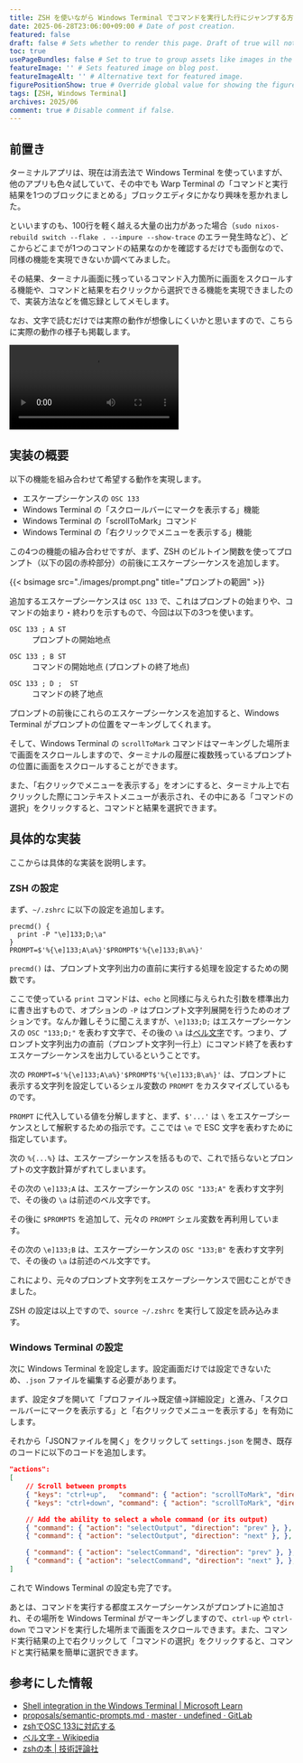 ```yaml
---
title: ZSH を使いながら Windows Terminal でコマンドを実行した行にジャンプする方法
date: 2025-06-28T23:06:00+09:00 # Date of post creation.
featured: false
draft: false # Sets whether to render this page. Draft of true will not be rendered.
toc: true
usePageBundles: false # Set to true to group assets like images in the same folder as this post.
featureImage: '' # Sets featured image on blog post.
featureImageAlt: '' # Alternative text for featured image.
figurePositionShow: true # Override global value for showing the figure label.
tags: [ZSH, Windows Terminal]
archives: 2025/06
comment: true # Disable comment if false.
---
```


## 前置き

ターミナルアプリは、現在は消去法で Windows Terminal を使っていますが、他のアプリも色々試していて、その中でも Warp Terminal の「コマンドと実行結果を1つのブロックにまとめる」ブロックエディタにかなり興味を惹かれました。

といいますのも、100行を軽く越える大量の出力があった場合（`sudo nixos-rebuild switch --flake . --impure --show-trace` のエラー発生時など）、どこからどこまでが1つのコマンドの結果なのかを確認するだけでも面倒なので、同様の機能を実現できないか調べてみました。

その結果、ターミナル画面に残っているコマンド入力箇所に画面をスクロールする機能や、コマンドと結果を右クリックから選択できる機能を実現できましたので、実装方法などを備忘録としてメモします。

なお、文字で読むだけでは実際の動作が想像しにくいかと思いますので、こちらに実際の動作の様子も掲載します。

<video class="video-shortcode" preload="auto" controls>
  <source src="https://github.com/s-show/s-show.github.io/raw/refs/heads/main/content/post/2025-06-29/images/demonstoration.mp4">
</video>

## 実装の概要

以下の機能を組み合わせて希望する動作を実現します。

- エスケープシーケンスの `OSC 133`
- Windows Terminal の「スクロールバーにマークを表示する」機能
- Windows Terminal の「scrollToMark」コマンド
- Windows Terminal の「右クリックでメニューを表示する」機能

この4つの機能の組み合わせですが、まず、ZSH のビルトイン関数を使ってプロンプト（以下の図の赤枠部分）の前後にエスケープシーケンスを追加します。

{{< bsimage src="./images/prompt.png" title="プロンプトの範囲" >}}


追加するエスケープシーケンスは `OSC 133` で、これはプロンプトの始まりや、コマンドの始まり・終わりを示すもので、今回は以下の3つを使います。

<dl>
  <dt><code>OSC 133 ; A ST</code></dt>
  <dd>プロンプトの開始地点</dd>
</dl>
<dl>
  <dt><code>OSC 133 ; B ST</code></dt>
  <dd>コマンドの開始地点 (プロンプトの終了地点)</dd>
</dl>
<dl>
  <dt><code>OSC 133 ; D ; <ExitCode> ST</code></dt>
  <dd>コマンドの終了地点</dd>
</dl>

プロンプトの前後にこれらのエスケープシーケンスを追加すると、Windows Terminal がプロンプトの位置をマーキングしてくれます。

そして、Windows Terminal の `scrollToMark` コマンドはマーキングした場所まで画面をスクロールしますので、ターミナルの履歴に複数残っているプロンプトの位置に画面をスクロールすることができます。

また、「右クリックでメニューを表示する」をオンにすると、ターミナル上で右クリックした際にコンテキストメニューが表示され、その中にある「コマンドの選択」をクリックすると、コマンドと結果を選択できます。

## 具体的な実装

ここからは具体的な実装を説明します。

### ZSH の設定

まず、`~/.zshrc` に以下の設定を追加します。

```
precmd() {
  print -P "\e]133;D;\a"
}
PROMPT=$'%{\e]133;A\a%}'$PROMPT$'%{\e]133;B\a%}'
```

`precmd()` は、プロンプト文字列出力の直前に実行する処理を設定するための関数です。

ここで使っている `print` コマンドは、`echo` と同様に与えられた引数を標準出力に書き出すもので、オプションの `-P` はプロンプト文字列展開を行うためのオプションです。なんか難しそうに聞こえますが、`\e]133;D;` はエスケープシーケンスの `OSC "133;D;"` を表わす文字で、その後の `\a` は[ベル文字](https://ja.wikipedia.org/wiki/%E3%83%99%E3%83%AB%E6%96%87%E5%AD%97)です。つまり、プロンプト文字列出力の直前（プロンプト文字列一行上）にコマンド終了を表わすエスケープシーケンスを出力しているということです。

次の `PROMPT=$'%{\e]133;A\a%}'$PROMPT$'%{\e]133;B\a%}'` は、プロンプトに表示する文字列を設定しているシェル変数の `PROMPT` をカスタマイズしているものです。

`PROMPT` に代入している値を分解しますと、まず、`$'...'` は `\` をエスケープシーケンスとして解釈するための指示です。ここでは `\e` で ESC 文字を表わすために指定しています。

次の `%{...%}` は、エスケープシーケンスを括るもので、これで括らないとプロンプトの文字数計算がずれてしまいます。

その次の `\e]133;A` は、エスケープシーケンスの `OSC "133;A"` を表わす文字列で、その後の `\a` は前述のベル文字です。

その後に `$PROMPTS` を追加して、元々の `PROMPT` シェル変数を再利用しています。

その次の `\e]133;B` は、エスケープシーケンスの `OSC "133;B"` を表わす文字列で、その後の `\a` は前述のベル文字です。

これにより、元々のプロンプト文字列をエスケープシーケンスで囲むことができました。

ZSH の設定は以上ですので、`source ~/.zshrc` を実行して設定を読み込みます。

### Windows Terminal の設定

次に Windows Terminal を設定します。設定画面だけでは設定できないため、`.json` ファイルを編集する必要があります。

まず、設定タブを開いて「プロファイル→既定値→詳細設定」と進み、「スクロールバーにマークを表示する」と「右クリックでメニューを表示する」を有効にします。

それから「JSONファイルを開く」をクリックして `settings.json` を開き、既存のコードに以下のコードを追加します。

```json
"actions":
[
    // Scroll between prompts
    { "keys": "ctrl+up",   "command": { "action": "scrollToMark", "direction": "previous" }, },
    { "keys": "ctrl+down", "command": { "action": "scrollToMark", "direction": "next" }, },

    // Add the ability to select a whole command (or its output)
    { "command": { "action": "selectOutput", "direction": "prev" }, },
    { "command": { "action": "selectOutput", "direction": "next" }, },

    { "command": { "action": "selectCommand", "direction": "prev" }, },
    { "command": { "action": "selectCommand", "direction": "next" }, },
]
```

これで Windows Terminal の設定も完了です。

あとは、コマンドを実行する都度エスケープシーケンスがプロンプトに追加され、その場所を Windows Terminal がマーキングしますので、`ctrl-up` や `ctrl-down` でコマンドを実行した場所まで画面をスクロールできます。また、コマンド実行結果の上で右クリックして「コマンドの選択」をクリックすると、コマンドと実行結果を簡単に選択できます。

## 参考にした情報

- [Shell integration in the Windows Terminal | Microsoft Learn](https://learn.microsoft.com/en-us/windows/terminal/tutorials/shell-integration)
- [proposals/semantic-prompts.md · master · undefined · GitLab](https://gitlab.freedesktop.org/Per_Bothner/specifications/blob/master/proposals/semantic-prompts.md)
- [zshでOSC 133に対応する](https://zenn.dev/ymotongpoo/articles/20220802-osc-133-zsh)
- [ベル文字 - Wikipedia](https://ja.wikipedia.org/wiki/%E3%83%99%E3%83%AB%E6%96%87%E5%AD%97)
- [zshの本 | 技術評論社](https://gihyo.jp/book/2009/978-4-7741-3864-0)
